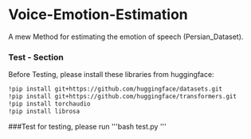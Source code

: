 # Voice-Emotion-Estimation
A mew Method for estimating the emotion of speech (Persian_Dataset). 



### Test - Section
Before Testing, please install these libraries from huggingface:


```bash
!pip install git+https://github.com/huggingface/datasets.git
!pip install git+https://github.com/huggingface/transformers.git
!pip install torchaudio
!pip install librosa
```


###Test
for testing, please run '''bash test.py '''
